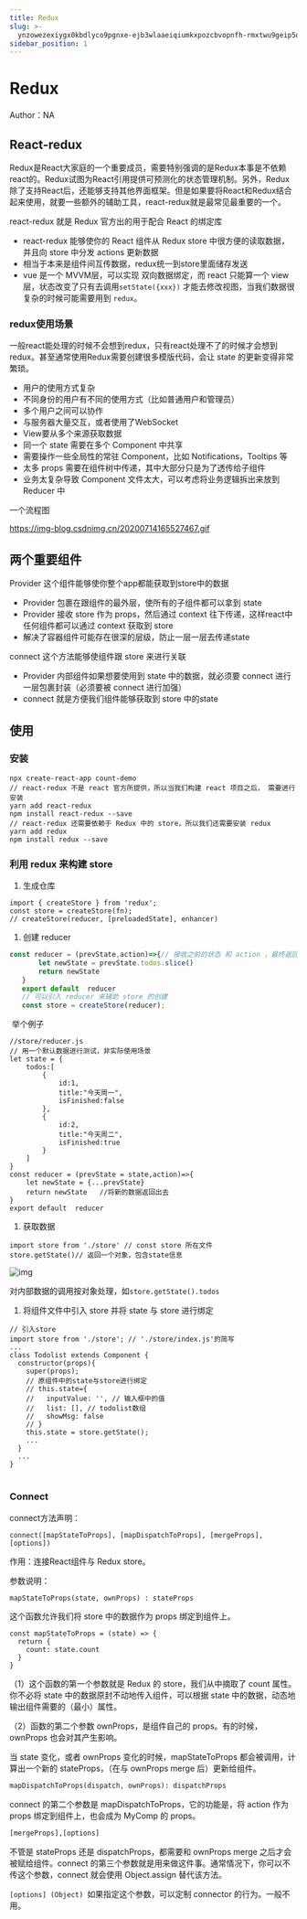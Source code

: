 ```yaml
---
title: Redux
slug: >-
  ynzowezexiygx0kbdlyco9pgnxe-ejb3wlaaeiqiumkxpozcbvopnfh-rmxtwu9geip5o8kkeawck6dnn6e-ik6qw0wh1idsu8kvyzccmcgnnfe-rphyw3cepiebzvkfkekcb45ln7g-f1pzwbxtaih51gkccsecqv3pnoe-f1pzwb
sidebar_position: 1
---
```



# Redux

Author：NA

## React-redux

Redux是React大家庭的一个重要成员，需要特别强调的是Redux本事是不依赖react的。Redux试图为React引用提供可预测化的状态管理机制。另外，Redux除了支持React后，还能够支持其他界面框架。但是如果要将React和Redux结合起来使用，就要一些额外的辅助工具，react-redux就是最常见最重要的一个。

react-redux 就是 Redux 官方出的用于配合 React 的绑定库

- react-redux 能够使你的 React 组件从 Redux store 中很方便的读取数据， 并且向 store 中分发 actions 更新数据
- 相当于本来是组件间互传数据，redux统一到store里面储存发送
- vue 是一个 MVVM层，可以实现 双向数据绑定，而 react 只能算一个 view 层，状态改变了只有去调用`setState({xxx})` 才能去修改视图，当我们数据很复杂的时候可能需要用到 `redux`。

### redux使用场景

一般react能处理的时候不会想到redux，只有react处理不了的时候才会想到redux。甚至通常使用Redux需要创建很多模版代码，会让 state 的更新变得非常繁琐。

- 用户的使用方式复杂
- 不同身份的用户有不同的使用方式（比如普通用户和管理员）
- 多个用户之间可以协作
- 与服务器大量交互，或者使用了WebSocket
- View要从多个来源获取数据
- 同一个 state 需要在多个 Component 中共享
- 需要操作一些全局性的常驻 Component，比如 Notifications，Tooltips 等
- 太多 props 需要在组件树中传递，其中大部分只是为了透传给子组件
- 业务太复杂导致 Component 文件太大，可以考虑将业务逻辑拆出来放到 Reducer 中

一个流程图

https://img-blog.csdnimg.cn/20200714165527467.gif

## 两个重要组件

Provider 这个组件能够使你整个app都能获取到store中的数据

- Provider 包裹在跟组件的最外层，使所有的子组件都可以拿到 state
- Provider 接收 store 作为 props，然后通过 context 往下传递，这样react中任何组件都可以通过 context 获取到 store
- 解决了容器组件可能存在很深的层级，防止一层一层去传递state

connect 这个方法能够使组件跟 store 来进行关联

- Provider 内部组件如果想要使用到 state 中的数据，就必须要 connect 进行一层包裹封装（必须要被 connect 进行加强）
- connect 就是方便我们组件能够获取到 store 中的state

## 使用

### 安装

```text
npx create-react-app count-demo
// react-redux 不是 react 官方所提供，所以当我们构建 react 项目之后， 需要进行安装
yarn add react-redux
npm install react-redux --save
// react-redux 还需要依赖于 Redux 中的 store，所以我们还需要安装 redux
yarn add redux
npm install redux --save
```

### 利用 redux 来构建 store

1. 生成仓库

```text
import { createStore } from 'redux';
const store = createStore(fn); 
// createStore(reducer, [preloadedState], enhancer)
```

1. 创建 reducer

```js
const reducer = (prevState,action)=>{// 接收之前的状态 和 action ，最终返回一个新状态
       let newState = prevState.todos.slice()
       return newState
   }
   export default  reducer
   // 可以引入 reducer 来辅助 store 的创建
   const store = createStore(reducer);
```

​          举个例子

```text
//store/reducer.js
// 用一个默认数据进行测试，非实际使用场景
let state = {
    todos:[
        {
            id:1,
            title:"今天周一",
            isFinished:false
        },
        {
            id:2,
            title:"今天周二",
            isFinished:true
        }
    ]
}
const reducer = (prevState = state,action)=>{
    let newState = {...prevState}
    return newState   //将新的数据返回出去
}
export default  reducer
```

1. 获取数据

```text
import store from './store' // const store 所在文件
store.getState()// 返回一个对象，包含state信息
```

![img](https://img-blog.csdnimg.cn/20200714194956122.jpg)

对内部数据的调用按对象处理，如`store.getState().todos`

1. 将组件文件中引入 store 并将 state 与 store 进行绑定

```text
// 引入store
import store from './store'; // './store/index.js'的简写
...
class Todolist extends Component {
  constructor(props){
    super(props);
    // 原组件中的state与store进行绑定
    // this.state={
    //   inputValue: '', // 输入框中的值
    //   list: [], // todolist数组
    //   showMsg: false 
    // }
    this.state = store.getState();
    ...
  }
  ...
}
```

# 
### Connect

connect方法声明：

```text
connect([mapStateToProps], [mapDispatchToProps], [mergeProps],[options])
```

作用：连接React组件与 Redux store。

参数说明：

```text
mapStateToProps(state, ownProps) : stateProps
```

这个函数允许我们将 store 中的数据作为 props 绑定到组件上。

```text
const mapStateToProps = (state) => {
  return {
    count: state.count
  }
}
```

（1）这个函数的第一个参数就是 Redux 的 store，我们从中摘取了 count 属性。你不必将 state 中的数据原封不动地传入组件，可以根据 state 中的数据，动态地输出组件需要的（最小）属性。

（2）函数的第二个参数 ownProps，是组件自己的 props。有的时候，ownProps 也会对其产生影响。

当 state 变化，或者 ownProps 变化的时候，mapStateToProps 都会被调用，计算出一个新的 stateProps，（在与 ownProps merge 后）更新给组件。

```sql
mapDispatchToProps(dispatch, ownProps): dispatchProps
```

connect 的第二个参数是 mapDispatchToProps，它的功能是，将 action 作为 props 绑定到组件上，也会成为 MyComp 的 props。

```sql
[mergeProps],[options]
```

不管是 stateProps 还是 dispatchProps，都需要和 ownProps merge 之后才会被赋给组件。connect 的第三个参数就是用来做这件事。通常情况下，你可以不传这个参数，connect 就会使用 Object.assign 替代该方法。

`[options] (Object) `如果指定这个参数，可以定制 connector 的行为。一般不用。




